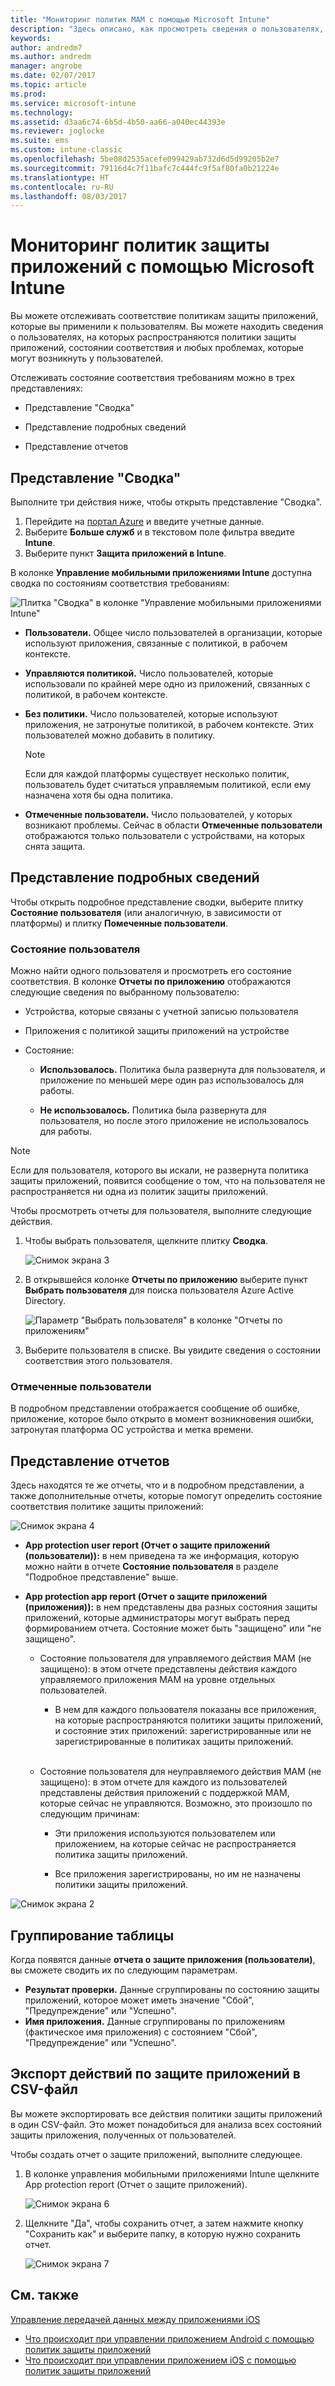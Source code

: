 ```yaml
---
title: "Мониторинг политик MAM с помощью Microsoft Intune"
description: "Здесь описано, как просмотреть сведения о пользователях, использующих политику, и ознакомиться с более подробной информацией."
keywords: 
author: andredm7
ms.author: andredm
manager: angrobe
ms.date: 02/07/2017
ms.topic: article
ms.prod: 
ms.service: microsoft-intune
ms.technology: 
ms.assetid: d3aa6c74-6b5d-4b50-aa66-a040ec44393e
ms.reviewer: joglocke
ms.suite: ems
ms.custom: intune-classic
ms.openlocfilehash: 5be08d2535acefe099429ab732d6d5d99205b2e7
ms.sourcegitcommit: 79116d4c7f11bafc7c444fc9f5af80fa0b21224e
ms.translationtype: HT
ms.contentlocale: ru-RU
ms.lasthandoff: 08/03/2017
---
```

# <a name="monitor-app-protection-policies-with-microsoft-intune"></a>Мониторинг политик защиты приложений с помощью Microsoft Intune
Вы можете отслеживать соответствие политикам защиты приложений, которые вы применили к пользователям. Вы можете находить сведения о пользователях, на которых распространяются политики защиты приложений, состоянии соответствия и любых проблемах, которые могут возникнуть у пользователей.

Отслеживать состояние соответствия требованиям можно в трех представлениях:

-   Представление "Сводка"

-   Представление подробных сведений

-   Представление отчетов

## <a name="summary-view"></a>Представление "Сводка"

Выполните три действия ниже, чтобы открыть представление "Сводка".

1. Перейдите на [портал Azure](https://portal.azure.com) и введите учетные данные.
2. Выберите **Больше служб** и в текстовом поле фильтра введите **Intune**.
3. Выберите пункт **Защита приложений в Intune**.

В колонке **Управление мобильными приложениями Intune** доступна сводка по состояниям соответствия требованиям:

![Плитка "Сводка" в колонке "Управление мобильными приложениями Intune"](../media/mam-azure-portal-user-status-summary.png)

-   **Пользователи.** Общее число пользователей в организации, которые используют приложения, связанные с политикой, в рабочем контексте.

-   **Управляются политикой.** Число пользователей, которые использовали по крайней мере одно из приложений, связанных с политикой, в рабочем контексте.

-   **Без политики.** Число пользователей, которые используют приложения, не затронутые политикой, в рабочем контексте. Этих пользователей можно добавить в политику.
    > [!NOTE]
    > Если для каждой платформы существует несколько политик, пользователь будет считаться управляемым политикой, если ему назначена хотя бы одна политика.

- **Отмеченные пользователи.** Число пользователей, у которых возникают проблемы. Сейчас в области **Отмеченные пользователи** отображаются только пользователи с устройствами, на которых снята защита.


## <a name="detailed-view"></a>Представление подробных сведений
Чтобы открыть подробное представление сводки, выберите плитку **Состояние пользователя** (или аналогичную, в зависимости от платформы) и плитку **Помеченные пользователи**.

### <a name="user-status"></a>Состояние пользователя
Можно найти одного пользователя и просмотреть его состояние соответствия. В колонке **Отчеты по приложению** отображаются следующие сведения по выбранному пользователю:
- Устройства, которые связаны с учетной записью пользователя

- Приложения с политикой защиты приложений на устройстве

- Состояние:

  - **Использовалось.** Политика была развернута для пользователя, и приложение по меньшей мере один раз использовалось для работы.

  - **Не использовалось.** Политика была развернута для пользователя, но после этого приложение не использовалось для работы.

>[!NOTE]
> Если для пользователя, которого вы искали, не развернута политика защиты приложений, появится сообщение о том, что на пользователя не распространяется ни одна из политик защиты приложений.

Чтобы просмотреть отчеты для пользователя, выполните следующие действия.

1.  Чтобы выбрать пользователя, щелкните плитку **Сводка**.

    ![Снимок экрана 3](../media/MAM-reporting-6.png)

2. В открывшейся колонке **Отчеты по приложению** выберите пункт **Выбрать пользователя** для поиска пользователя Azure Active Directory.

    ![Параметр "Выбрать пользователя" в колонке "Отчеты по приложениям"](../media/MAM-reporting-2.png)

3. Выберите пользователя в списке. Вы увидите сведения о состоянии соответствия этого пользователя.

### <a name="flagged-users"></a>Отмеченные пользователи
В подробном представлении отображается сообщение об ошибке, приложение, которое было открыто в момент возникновения ошибки, затронутая платформа ОС устройства и метка времени.

## <a name="reporting-view"></a>Представление отчетов

Здесь находятся те же отчеты, что и в подробном представлении, а также дополнительные отчеты, которые помогут определить состояние соответствия политике защиты приложений:

![Снимок экрана 4](../media/MAM-reporting-7.png)

-   **App protection user report (Отчет о защите приложений (пользователи)):** в нем приведена та же информация, которую можно найти в отчете **Состояние пользователя** в разделе "Подробное представление" выше.

-   **App protection app report (Отчет о защите приложений (приложения)):** в нем представлены два разных состояния защиты приложений, которые администраторы могут выбрать перед формированием отчета. Состояние может быть "защищено" или "не защищено".

    -   Состояние пользователя для управляемого действия MAM (не защищено): в этом отчете представлены действия каждого управляемого приложения MAM на уровне отдельных пользователей.

        -   В нем для каждого пользователя показаны все приложения, на которые распространяются политики защиты приложений, и состояние этих приложений: зарегистрированные или не зарегистрированные в политиках защиты приложений.
<br></br>
    -   Состояние пользователя для неуправляемого действия MAM (не защищено): в этом отчете для каждого из пользователей представлены действия приложений с поддержкой MAM, которые сейчас не управляются. Возможно, это произошло по следующим причинам:

        -   Эти приложения используются пользователем или приложением, на которые сейчас не распространяется политика защиты приложений.

        -   Все приложения зарегистрированы, но им не назначены политики защиты приложений.

![Снимок экрана 2](../media/MAM-reporting-4.png)

## <a name="table-grouping"></a>Группирование таблицы

Когда появятся данные **отчета о защите приложения (пользователи)**, вы сможете сводить их по следующим параметрам.

- **Результат проверки.** Данные сгруппированы по состоянию защиты приложений, которое может иметь значение "Сбой", "Предупреждение" или "Успешно".
- **Имя приложения.** Данные сгруппированы по приложениям (фактическое имя приложения) с состоянием "Сбой", "Предупреждение" или "Успешно".

## <a name="export-app-protection-activities-to-csv"></a>Экспорт действий по защите приложений в CSV-файл

Вы можете экспортировать все действия политики защиты приложений в один CSV-файл. Это может понадобиться для анализа всех состояний защиты приложения, полученных от пользователей.

Чтобы создать отчет о защите приложений, выполните следующее.

1. В колонке управления мобильными приложениями Intune щелкните App protection report (Отчет о защите приложений).

    ![Снимок экрана 6](../media/app-protection-report-csv-2.png)

2. Щелкните "Да", чтобы сохранить отчет, а затем нажмите кнопку "Сохранить как" и выберите папку, в которую нужно сохранить отчет.

    ![Снимок экрана 7](../media/app-protection-report-csv-1.png)

## <a name="see-also"></a>См. также
[Управление передачей данных между приложениями iOS](manage-data-transfer-between-ios-apps-with-microsoft-intune.md)

* [Что происходит при управлении приложением Android с помощью политик защиты приложений](/intune/end-user-mam-apps-android)
* [Что происходит при управлении приложением iOS с помощью политик защиты приложений](/intune/end-user-mam-apps-ios)
